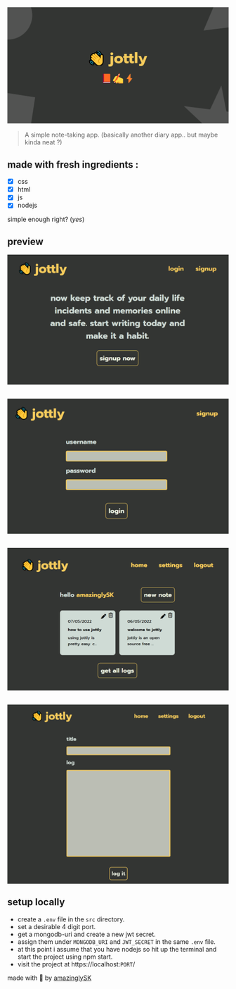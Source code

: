 <img src = "./src/app/public/ogimg.png">

> A simple note-taking app. (basically another diary app.. but maybe kinda neat ?)

## made with fresh ingredients :

- [x] css
- [x] html
- [x] js
- [x] nodejs

simple enough right? (_yes_)

## preview

<div style = "display : flex; flex-direction : column; gap : 2rem;">
<img src = "./imgs/main.png"/>
<img src = "./imgs/login.png"/>
<img src = "./imgs/dashboard.png"/>
<img src = "./imgs/new_note.png"/>
</div>

## setup locally

- create a `.env` file in the `src` directory.
- set a desirable 4 digit port.
- get a mongodb-uri and create a new jwt secret.
- assign them under `MONGODB_URI` and `JWT_SECRET` in the same `.env` file.
- at this point i assume that you have nodejs so hit up the terminal and start the project using npm start.
- visit the project at https://localhost:`PORT`/

made with 💖 by [amazinglySK](https://github.com/amazinglySK)
